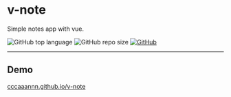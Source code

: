 # v-note

Simple notes app with vue.

![GitHub top language](https://img.shields.io/github/languages/top/cccaaannn/v-note?color=blue) ![GitHub repo size](https://img.shields.io/github/repo-size/cccaaannn/v-note?color=orange) [![GitHub](https://img.shields.io/github/license/cccaaannn/v-note?color=green)](https://github.com/cccaaannn/v-note/blob/master/LICENSE)

---

## Demo
[cccaaannn.github.io/v-note](https://cccaaannn.github.io/v-note/)
